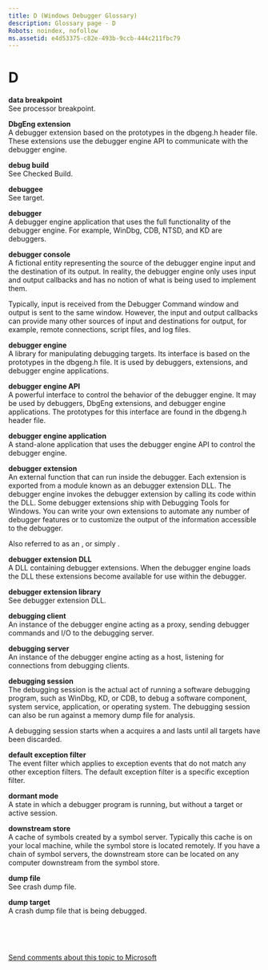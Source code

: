 ```yaml
---
title: D (Windows Debugger Glossary)
description: Glossary page - D
Robots: noindex, nofollow
ms.assetid: e4d53375-c82e-493b-9ccb-444c211fbc79
---
```


# D


<span id="data_breakpoint"></span><span id="DATA_BREAKPOINT"></span>**data breakpoint**  
See processor breakpoint.

<span id="dbgeng_extension"></span><span id="DBGENG_EXTENSION"></span>**DbgEng extension**  
A debugger extension based on the prototypes in the dbgeng.h header file. These extensions use the debugger engine API to communicate with the debugger engine.

<span id="debug_build"></span><span id="DEBUG_BUILD"></span>**debug build**  
See Checked Build.

<span id="debuggee"></span><span id="DEBUGGEE"></span>**debuggee**  
See target.

<span id="debugger"></span><span id="DEBUGGER"></span>**debugger**  
A debugger engine application that uses the full functionality of the debugger engine. For example, WinDbg, CDB, NTSD, and KD are debuggers.

<span id="debugger_console"></span><span id="DEBUGGER_CONSOLE"></span>**debugger console**  
A fictional entity representing the source of the debugger engine input and the destination of its output. In reality, the debugger engine only uses input and output callbacks and has no notion of what is being used to implement them.

Typically, input is received from the Debugger Command window and output is sent to the same window. However, the input and output callbacks can provide many other sources of input and destinations for output, for example, remote connections, script files, and log files.

<span id="debugger_engine"></span><span id="DEBUGGER_ENGINE"></span>**debugger engine**  
A library for manipulating debugging targets. Its interface is based on the prototypes in the dbgeng.h file. It is used by debuggers, extensions, and debugger engine applications.

<span id="debugger_engine_api"></span><span id="DEBUGGER_ENGINE_API"></span>**debugger engine API**  
A powerful interface to control the behavior of the debugger engine. It may be used by debuggers, DbgEng extensions, and debugger engine applications. The prototypes for this interface are found in the dbgeng.h header file.

<span id="debugger_engine_application"></span><span id="DEBUGGER_ENGINE_APPLICATION"></span>**debugger engine application**  
A stand-alone application that uses the debugger engine API to control the debugger engine.

<span id="debugger_extension"></span><span id="DEBUGGER_EXTENSION"></span>**debugger extension**  
An external function that can run inside the debugger. Each extension is exported from a module known as an debugger extension DLL. The debugger engine invokes the debugger extension by calling its code within the DLL. Some debugger extensions ship with Debugging Tools for Windows. You can write your own extensions to automate any number of debugger features or to customize the output of the information accessible to the debugger.

Also referred to as an , or simply .

<span id="debugger_extension_dll"></span><span id="DEBUGGER_EXTENSION_DLL"></span>**debugger extension DLL**  
A DLL containing debugger extensions. When the debugger engine loads the DLL these extensions become available for use within the debugger.

<span id="debugger_extension_library"></span><span id="DEBUGGER_EXTENSION_LIBRARY"></span>**debugger extension library**  
See debugger extension DLL.

<span id="debugging_client"></span><span id="DEBUGGING_CLIENT"></span>**debugging client**  
An instance of the debugger engine acting as a proxy, sending debugger commands and I/O to the debugging server.

<span id="debugging_server"></span><span id="DEBUGGING_SERVER"></span>**debugging server**  
An instance of the debugger engine acting as a host, listening for connections from debugging clients.

<span id="debugging_session"></span><span id="DEBUGGING_SESSION"></span>**debugging session**  
The debugging session is the actual act of running a software debugging program, such as WinDbg, KD, or CDB, to debug a software component, system service, application, or operating system. The debugging session can also be run against a memory dump file for analysis.

A debugging session starts when a acquires a and lasts until all targets have been discarded.

<span id="default_exception_filter"></span><span id="DEFAULT_EXCEPTION_FILTER"></span>**default exception filter**  
The event filter which applies to exception events that do not match any other exception filters. The default exception filter is a specific exception filter.

<span id="dormant_mode"></span><span id="DORMANT_MODE"></span>**dormant mode**  
A state in which a debugger program is running, but without a target or active session.

<span id="downstream_store"></span><span id="DOWNSTREAM_STORE"></span>**downstream store**  
A cache of symbols created by a symbol server. Typically this cache is on your local machine, while the symbol store is located remotely. If you have a chain of symbol servers, the downstream store can be located on any computer downstream from the symbol store.

<span id="dump_file"></span><span id="DUMP_FILE"></span>**dump file**  
See crash dump file.

<span id="dump_target"></span><span id="DUMP_TARGET"></span>**dump target**  
A crash dump file that is being debugged.

 

 

[Send comments about this topic to Microsoft](mailto:wsddocfb@microsoft.com?subject=Documentation%20feedback%20[debugger\debugger]:%20D%20%20RELEASE:%20%285/15/2017%29&body=%0A%0APRIVACY%20STATEMENT%0A%0AWe%20use%20your%20feedback%20to%20improve%20the%20documentation.%20We%20don't%20use%20your%20email%20address%20for%20any%20other%20purpose,%20and%20we'll%20remove%20your%20email%20address%20from%20our%20system%20after%20the%20issue%20that%20you're%20reporting%20is%20fixed.%20While%20we're%20working%20to%20fix%20this%20issue,%20we%20might%20send%20you%20an%20email%20message%20to%20ask%20for%20more%20info.%20Later,%20we%20might%20also%20send%20you%20an%20email%20message%20to%20let%20you%20know%20that%20we've%20addressed%20your%20feedback.%0A%0AFor%20more%20info%20about%20Microsoft's%20privacy%20policy,%20see%20http://privacy.microsoft.com/default.aspx. "Send comments about this topic to Microsoft")





